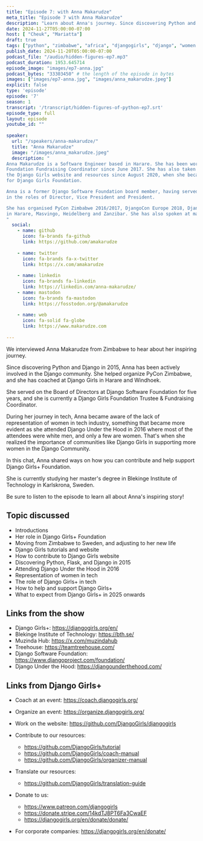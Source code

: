 ```yaml
---
title: "Episode 7: with Anna Makarudze"
meta_title: "Episode 7 with Anna Makarudze"
description: "Learn about Anna's journey. Since discovering Python and Django in 2015, Anna has been actively contributing to the Django community and taking up leadership roles within DSF and Django Girls."
date: 2024-11-27T05:00:00-07:00
host: [ "Cheuk", "Mariatta"]
draft: true
tags: ["python", "zimbabwe", "africa", "djangogirls", "django", "women in open source", "community"]
publish_date: 2024-11-20T05:00:00-07:00
podcast_file: "/audio/hidden-figures-ep7.mp3"
podcast_duration: 1953.645714
episode_image: "images/ep7-anna.jpg"
podcast_bytes: "33303450" # the length of the episode in bytes
images: ["images/ep7-anna.jpg", "images/anna_makarudze.jpeg"]
explicit: false 
type: 'episode'
episode: '7'
season: 1
transcript: '/transcript/hidden-figures-of-python-ep7.srt'
episode_type: full
layout: episode
youtube_id: ""
  
speaker:
  url: "/speakers/anna-makarudze/"
  title: "Anna Makarudze"
  image: "/images/anna_makarudze.jpeg"
  description: "
Anna Makarudze is a Software Engineer based in Harare. She has been working as the Django Girls
Foundation Fundraising Coordinator since June 2017. She has also taken up the role of lead maintainer of
the Django Girls website and resources since August 2020, when she became one of the members of the Board of Trustees
for Django Girls Foundation.

Anna is a former Django Software Foundation board member, having served on the DSF board for 5 years from 2018 to 2022
in the roles of Director, Vice President and President.

She has organised PyCon Zimbabwe 2016/2017, DjangoCon Europe 2018, DjangoCon Africa 2023 and several Django Girls events
in Harare, Masvingo, Heidelberg and Zanzibar. She has also spoken at many Python conferences and DjangoCons around the world.
"
  social:
    - name: github
      icon: fa-brands fa-github
      link: https://github.com/amakarudze
  
    - name: twitter
      icon: fa-brands fa-x-twitter
      link: https://x.com/amakarudze
  
    - name: linkedin
      icon: fa-brands fa-linkedin
      link: https://linkedin.com/anna-makarudze/
    - name: mastodon
      icon: fa-brands fa-mastodon
      link: https://fosstodon.org/@amakarudze
  
    - name: web
      icon: fa-solid fa-globe
      link: https://www.makarudze.com
  
---
```


We interviewed Anna Makarudze from Zimbabwe to hear about her inspiring journey.

Since discovering Python and Django in 2015, Anna has been actively involved in the Django community. She helped
organize PyCon Zimbabwe, and she has coached at Django Girls in Harare and Windhoek.

She served on the Board of Directors at Django Software Foundation for five years, and she is currently a Django Girls
Foundation Trustee & Fundraising Coordinator.

During her journey in tech, Anna became aware of the lack of representation of women in tech industry, something that
became more evident as she attended Django Under the Hood in 2016 where most of the attendees were white men, and only
a few are women. That's when she realized the importance of communities like Django Girls in supporting more women in
the Django Community.

In this chat, Anna shared ways on how you can contribute and help support Django Girls+ Foundation.

She is currently studying her master's degree in Blekinge Institute of Technology in Karlskrona, Sweden.

Be sure to listen to the episode to learn all about Anna's inspiring story!

## Topic discussed

- Introductions
- Her role in Django Girls+ Foundation
- Moving from Zimbabwe to Sweden, and adjusting to her new life
- Django Girls tutorials and website
- How to contribute to Django Girls website
- Discovering Python, Flask, and Django in 2015
- Attending Django Under the Hood in 2016
- Representation of women in tech
- The role of Django Girls+ in tech
- How to help and support Django Girls+
- What to expect from Django Girls+ in 2025 onwards

## Links from the show

- Django Girls+: https://djangogirls.org/en/
- Blekinge Institute of Technology: https://bth.se/
- Muzinda Hub: https://x.com/muzindahub
- Treehouse: https://teamtreehouse.com/
- Django Software Foundation: https://www.djangoproject.com/foundation/
- Django Under the Hood: https://djangounderthehood.com/

## Links from Django Girls+

- Coach at an event: https://coach.djangogirls.org/
- Organize an event: https://organize.djangogirls.org/

- Work on the website: https://github.com/DjangoGirls/djangogirls

- Contribute to our resources:
  - https://github.com/DjangoGirls/tutorial
  - https://github.com/DjangoGirls/coach-manual
  - https://github.com/DjangoGirls/organizer-manual

- Translate our resources:
  - https://github.com/DjangoGirls/translation-guide

- Donate to us:
  - https://www.patreon.com/djangogirls
  - https://donate.stripe.com/14kdTJ8PT6Fa3CwaEF
  - https://djangogirls.org/en/donate/donate/

- For corporate companies: https://djangogirls.org/en/donate/


